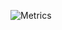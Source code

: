 ![Metrics](https://metrics.lecoq.io/Ashutoshcoder?template=classic&languages=1&stars=1&pagespeed=1&languages.limit=8&languages.sections=most-used&languages.colors=github&languages.threshold=0%25&languages.indepth=false&languages.categories=markup%2C%20programming&languages.recent.categories=markup%2C%20programming&languages.recent.load=300&languages.recent.days=14&stars.limit=4&pagespeed.url=ashutoshkumars.netlify.app&pagespeed.detailed=false&pagespeed.screenshot=false&config.timezone=Asia%2FKolkata)
